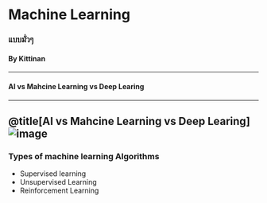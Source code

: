 # Machine Learning

### แบบมั่วๆ

#### By Kittinan

---
#### AI vs Mahcine Learning vs Deep Learing
---
@title[AI vs Mahcine Learning vs Deep Learing]
![image](https://blogs.nvidia.com/wp-content/uploads/2016/07/Deep_Learning_Icons_R5_PNG.jpg.png)
---
### Types of machine learning Algorithms
- Supervised learning
- Unsupervised Learning
- Reinforcement Learning
